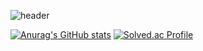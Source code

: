 ![header](https://capsule-render.vercel.app/api?type=wave&color=auto&height=300&section=header&text=Seungwon%20Lee&fontSize=75)
<!--
**seungwon7934/seungwon7934** is a ✨ _special_ ✨ repository because its `README.md` (this file) appears on your GitHub profile.

Here are some ideas to get you started:

- 🔭 I’m currently working on ...
- 🌱 I’m currently learning ...
- 👯 I’m looking to collaborate on ...
- 🤔 I’m looking for help with ...
- 💬 Ask me about ...
- 📫 How to reach me: ...
- 😄 Pronouns: ...
- ⚡ Fun fact: ...
-->




[![Anurag's GitHub stats](https://github-readme-stats.vercel.app/api?username=seungwon7934)](https://github.com/anuraghazra/github-readme-stats)
[![Solved.ac Profile](http://mazassumnida.wtf/api/v2/generate_badge?boj=leesw7934)](https://solved.ac/leesw7934/)
